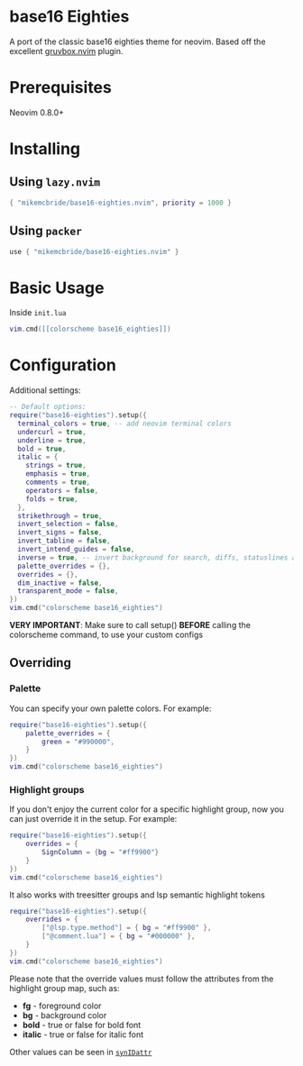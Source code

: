 # base16 Eighties

A port of the classic base16 eighties theme for neovim. Based off the excellent [gruvbox.nvim](https://github.com/ellisonleao/gruvbox.nvim) plugin.

# Prerequisites

Neovim 0.8.0+

# Installing

## Using `lazy.nvim`

```lua
{ "mikemcbride/base16-eighties.nvim", priority = 1000 }
```

## Using `packer`

```lua
use { "mikemcbride/base16-eighties.nvim" }
```

# Basic Usage

Inside `init.lua`

```lua
vim.cmd([[colorscheme base16_eighties]])
```

# Configuration

Additional settings:

```lua
-- Default options:
require("base16-eighties").setup({
  terminal_colors = true, -- add neovim terminal colors
  undercurl = true,
  underline = true,
  bold = true,
  italic = {
    strings = true,
    emphasis = true,
    comments = true,
    operators = false,
    folds = true,
  },
  strikethrough = true,
  invert_selection = false,
  invert_signs = false,
  invert_tabline = false,
  invert_intend_guides = false,
  inverse = true, -- invert background for search, diffs, statuslines and errors
  palette_overrides = {},
  overrides = {},
  dim_inactive = false,
  transparent_mode = false,
})
vim.cmd("colorscheme base16_eighties")
```

**VERY IMPORTANT**: Make sure to call setup() **BEFORE** calling the colorscheme command, to use your custom configs

## Overriding

### Palette

You can specify your own palette colors. For example:

```lua
require("base16-eighties").setup({
    palette_overrides = {
        green = "#990000",
    }
})
vim.cmd("colorscheme base16_eighties")
```

### Highlight groups

If you don't enjoy the current color for a specific highlight group, now you can just override it in the setup. For
example:

```lua
require("base16-eighties").setup({
    overrides = {
        SignColumn = {bg = "#ff9900"}
    }
})
vim.cmd("colorscheme base16_eighties")
```

It also works with treesitter groups and lsp semantic highlight tokens

```lua
require("base16-eighties").setup({
    overrides = {
        ["@lsp.type.method"] = { bg = "#ff9900" },
        ["@comment.lua"] = { bg = "#000000" },
    }
})
vim.cmd("colorscheme base16_eighties")
```

Please note that the override values must follow the attributes from the highlight group map, such as:

- **fg** - foreground color
- **bg** - background color
- **bold** - true or false for bold font
- **italic** - true or false for italic font

Other values can be seen in [`synIDattr`](<https://neovim.io/doc/user/builtin.html#synIDattr()>)
